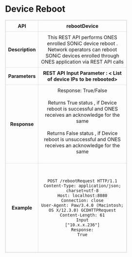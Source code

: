 # <b>Device Reboot</b>

<!-- markdownlint-disable MD033 -->
<style>
  table {
    border-collapse: collapse;
    table-layout: fixed;
    width: 400px;
    border: .1rem  solid #0000001f;
  }
  th, tr {
    border: .1rem solid #0000001f;
  }

  td {
    border: .1rem solid #0000001f;
    padding: 8px;
    text-align: center;
    vertical-align: middle;
    word-wrap: break-word;
  }
</style>

<table>
  <tr>
    <th>API</th>
    <td><b>rebootDevice</b></td>
  </tr>
  <tr>
    <th>Description</th>
    <td>This REST API performs ONES  enrolled SONiC device reboot . Network operators can reboot SONiC devices  enrolled through ONES application via REST API calls
    </td>
  </tr>
  <tr>
    <th>Parameters</th>
    <td><b>REST API Input Parameter : < List of device IPs to be rebooted> </b>
    </td>
  </tr>
  <tr>
    <th>Response</th>
    <td>
    Response: True/False <br /><br />
    Returns True status , if  Device reboot is successful and ONES receives an acknowledge for the same <br /><br />
    Returns False  status , if Device reboot is unsuccessful and ONES receives an acknowledge for the same <br /><br />

</td>
  </tr>
  <tr>
    <th>Example</th>
    <td><pre>

    POST /rebootRequest HTTP/1.1
    Content-Type: application/json; charset=utf-8
    Host: localhost:8080
    Connection: close
    User-Agent: Paw/3.4.0 (Macintosh; OS X/12.3.0) GCDHTTPRequest
    Content-Length: 61
    Input
    ["10.x.x.236"]
    Response:
    True

</pre>
    </td>
  </tr>
</table>
